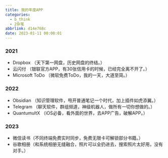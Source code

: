 ```yaml
---
title: 我的年度APP
categories:
  - b_think
  - 2杂笔
abbrlink: d14e768c
date: 2023-01-11 00:00:01
---
```


### 2021

+ Dropbox （天下第一网盘，历史网盘的终结。）
+ 云闪付 （银联官方APP，有30张信用卡的时候，已经完全离不开了。）
+ Microsoft ToDo （微软免费ToDo，我的一天，大道至简。）

### 2022

+ Obsidian （知识管理软件，甩开普通笔记一个时代，加上插件如虎添翼。）
+ Telegram （聊天软件，群组频道，神级机器人，做所有一切你想做的。）
+ QuantumultX （iOS必备，看外面的世界，去APP广告，破解APP。）

### 2023

+ 微信读书（不同终端免费实时同步，免费无限卡可解锁部分书籍。）
+ 谷歌相册（和系统相册无缝融合，照片可以全扔进去，搜索照片太好用，没有对手。）